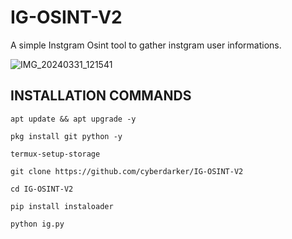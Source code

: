 # IG-OSINT-V2
A simple Instgram Osint tool to gather instgram user informations.

![IMG_20240331_121541](https://github.com/cyberdarker/IG-OSINT-V2/assets/153425431/c85bf8e0-d64f-40ab-aa3b-a5a1bafb5c94)

## INSTALLATION COMMANDS
```
apt update && apt upgrade -y
```
```
pkg install git python -y
```
```
termux-setup-storage
```
```
git clone https://github.com/cyberdarker/IG-OSINT-V2
```
```
cd IG-OSINT-V2
```
```
pip install instaloader
```
```
python ig.py
```
